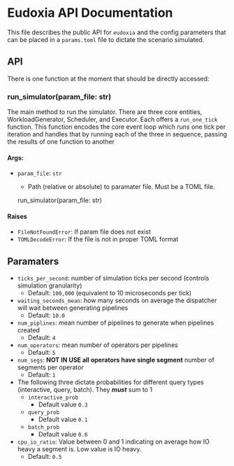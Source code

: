 # Eudoxia API Documentation 
This file describes the public API for `eudoxia` and the config parameters that can be placed in a `params.toml` file to dictate the scenario simulated. 


## API
There is one function at the moment that should be directly accessed:

### run_simulator(param_file: str)
The main method to run the simulator. There are three core entities, WorkloadGenerator, Scheduler, and Executor. Each offers a `run_one_tick` function. This function encodes the core event loop which runs one tick per iteration and handles that by running each of the three in sequence, passing the results of one function to another
#### Args: 
- `param_file`: `str`
    - Path (relative or absolute) to paramater file. Must be a TOML file. 


    run_simulator(param_file: str)

#### Raises
- `FileNotFoundError`: If param file does not exist
- `TOMLDecodeError`: If the file is not in proper TOML format 

## Paramaters
- `ticks_per_second`: number of simulation ticks per second (controls simulation granularity)
    - Default: `100,000` (equivalent to 10 microseconds per tick)
- `waiting_seconds_mean`: how many seconds on average the dispatcher will wait between generating pipelines
    - Default: `10.0`
- `num_piplines`: mean number of pipelines to generate when pipelines created
    - Default: `4`
- `num_operators`: mean number of operators per pipelines
    - Default: `5`
- `num_segs`: **NOT IN USE all operators have single segment** number of segments per operator
    - Default: `1`
- The following three dictate probabilities for different query types (interactive, query, batch). They ***must*** sum to 1
    - `interactive_prob`
        - Default value `0.3`
    - `query_prob`
        - Default value `0.1`
    - `batch_prob`
        - Default value `0.6`
- `cpu_io_ratio`: Value between 0 and 1 indicating on average how IO heavy a segment is. Low value is IO heavy. 
    - Default: `0.5`
